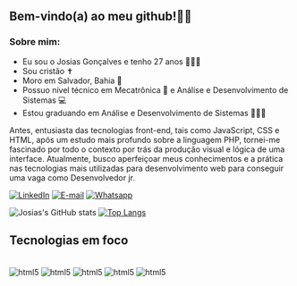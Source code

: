 ## Bem-vindo(a) ao meu github!👋🏽

### Sobre mim:

* Eu sou o Josias Gonçalves e tenho 27 anos 🙋🏾‍♂️
* Sou cristão ✝️
* Moro em Salvador, Bahia 📍
* Possuo nível técnico em Mecatrônica 🤖 e Análise e Desenvolvimento de Sistemas 💻
* Estou graduando em Análise e Desenvolvimento de Sistemas 👨🏾‍💻

Antes, entusiasta das tecnologias front-end, tais como JavaScript, CSS e HTML, após um estudo mais profundo sobre a linguagem PHP, tornei-me fascinado por todo o contexto por trás da produção visual e lógica de uma interface. Atualmente, busco aperfeiçoar meus conhecimentos e a prática nas tecnologias mais utilizadas para desenvolvimento web para conseguir uma vaga como Desenvolvedor jr.

[![LinkedIn](https://img.shields.io/badge/LinkedIn-0077B5?style=for-the-badge&logo=linkedin&logoColor=white)](https://www.linkedin.com/in/josias-gon%C3%A7alves-643839224/)
[![E-mail](https://img.shields.io/badge/Gmail-D14836?style=for-the-badge&logo=gmail&logoColor=white)](mailto:josiasgoncalvesds@gmail.com)
[![Whatsapp](https://img.shields.io/badge/WhatsApp-25D366?style=for-the-badge&logo=whatsapp&logoColor=white)](https://wa.me/+5571992753964)


![Josias's GitHub stats](https://github-readme-stats.vercel.app/api?username=josiasgdev&show_icons=true&theme=dracula)
[![Top Langs](https://github-readme-stats.vercel.app/api/top-langs/?username=josiasgdev&layout=donut&theme=dracula)](https://github.com/anuraghazra/github-readme-stats)

## Tecnologias em foco

<div style="display: inline_block"><br/>
  <img align="center" alt="html5" src="https://img.shields.io/badge/HTML5-E34F26?style=for-the-badge&logo=html5&logoColor=white"/>
  <img align="center" alt="html5" src="https://img.shields.io/badge/CSS3-1572B6?style=for-the-badge&logo=css3&logoColor=white"/>
  <img align="center" alt="html5" src="https://img.shields.io/badge/JavaScript-F7DF1E?style=for-the-badge&logo=javascript&logoColor=black"/>
  <img align="center" alt="html5" src="https://img.shields.io/badge/TypeScript-007ACC?style=for-the-badge&logo=typescript&logoColor=white"/>
  <img align="center" alt="html5" src="https://img.shields.io/badge/PHP-777BB4?style=for-the-badge&logo=php&logoColor=white"/>
</div>
